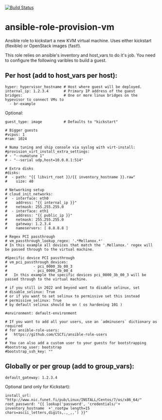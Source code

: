 [![Build Status](https://travis-ci.org/CSCfi/ansible-role-provision-vm.svg?branch=master)](https://travis-ci.org/CSCfi/ansible-role-provision-vm)

# ansible-role-provision-vm
Ansible role to kickstart a new KVM virtual machine. Uses either kickstart (flexible) or OpenStack images (fast!).

This role relies on ansible's inventory and host_vars to do it's job. You need to configure the following varibles to build a guest.

## Per host (add to host_vars per host):

```
hyper: hypervisor_hostname # Host where guest will be deployed.
internal_ip: 1.2.3.4       # Primary IP address of the guest
bridges:                   # One or more linux bridges on the hypevisor to connect VMs to
  - br-example
```

Optional:
```
guest_type: image          # Defaults to "kickstart"

# Bigger guests
#vcpus: 1
#ram: 1024

# Numa tuning and ship console via syslog with virt-install:
#provision_virt_install_extra_settings:
# - "--numatune 1"
# - "--serial udp,host=10.0.0.1:514"

# Extra disks
#disks:
#  - path: "{{ libvirt_root }}/{{ inventory_hostname }}.raw"
#    size: 40

# Networking setup
# cloud_init_networks:
#  - interface: eth0
#    address: "{{ internal_ip }}"
#    netmask: 255.255.255.0
#  - interface: eth1
#    address: "{{ public_ip }}"
#    netmask: 255.255.255.0
#    gateway: 1.2.3.4
#    nameservers: [ 8.8.8.8 ]
 
# Regex PCI passthrough
# vm_passthrough_lookup_regex: '.*Mellanox.*'
# In this example all devices that match the '.Mellanox.' regex will be passed through to the virtual machine.

#Specific device PCI passthrough
# vm_pci_passthrough_devices:
#            - pci_0000_3b_00_3
#            - pci_0000_3b_00_4
#   In this example the specific devices pci_0000_3b_00_3 will be passed through to the virtual machine.

# if you still in 2022 and beyond want to disable selinux, set
# disable_selinux: True
# or if you want to set selinux to permissive set this instead 
# permissive_selinux: True 
# by default selinux should be on ( os hardening 101 )

#environment: default-environment

# If you want to add all your users, use an `adminusers` dictionary as required
# for ansible-role-users:
#   https://github.com/CSCfi/ansible-role-users
#
# You can also add a custom user to your guests for bootstrapping
#bootstrap_user: bootstrap
#bootstrap_ssh_key: ""
```

## Globally or per group (add to group_vars):

```
default_gateway: 1.2.3.4
```

Optional (and only for Kickstart):
```
install_url: "http://www.nic.funet.fi/pub/Linux/INSTALL/Centos/7/os/x86_64/"
root_password: "{{ lookup('password', 'credentials/'+ inventory_hostname  +'_rootpw length=15 chars=ascii_letters,digits,.,_,,') }}"
```
